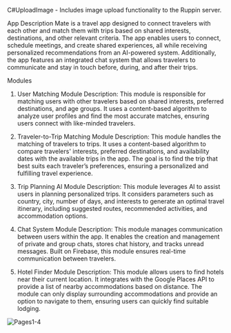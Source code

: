 C#UploadImage - Includes image upload functionality to the Ruppin server.

App Description
Mate is a travel app designed to connect travelers with each other and match them with trips based on shared interests, destinations, and other relevant criteria. The app enables users to connect, schedule meetings, and create shared experiences, all while receiving personalized recommendations from an AI-powered system. Additionally, the app features an integrated chat system that allows travelers to communicate and stay in touch before, during, and after their trips.

Modules
1. User Matching Module
Description: This module is responsible for matching users with other travelers based on shared interests, preferred destinations, and age groups. It uses a content-based algorithm to analyze user profiles and find the most accurate matches, ensuring users connect with like-minded travelers.

2. Traveler-to-Trip Matching Module
Description: This module handles the matching of travelers to trips. It uses a content-based algorithm to compare travelers' interests, preferred destinations, and availability dates with the available trips in the app. The goal is to find the trip that best suits each traveler’s preferences, ensuring a personalized and fulfilling travel experience.

3. Trip Planning AI Module
Description: This module leverages AI to assist users in planning personalized trips. It considers parameters such as country, city, number of days, and interests to generate an optimal travel itinerary, including suggested routes, recommended activities, and accommodation options.

4. Chat System Module
Description: This module manages communication between users within the app. It enables the creation and management of private and group chats, stores chat history, and tracks unread messages. Built on Firebase, this module ensures real-time communication between travelers.

5. Hotel Finder Module
Description: This module allows users to find hotels near their current location. It integrates with the Google Places API to provide a list of nearby accommodations based on distance. The module can only display surrounding accommodations and provide an option to navigate to them, ensuring users can quickly find suitable lodging.


![Pages1-4](https://github.com/user-attachments/assets/290338c9-6095-4160-856d-223e06afd446)

